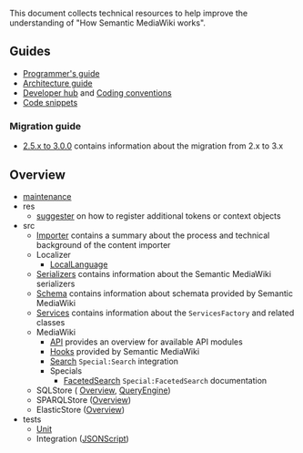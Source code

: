 This document collects technical resources to help improve the understanding of "How Semantic MediaWiki works".

## Guides

* [Programmer's guide](https://www.semantic-mediawiki.org/wiki/Programmer%27s_guide)
* [Architecture guide](https://www.semantic-mediawiki.org/wiki/Architecture_guide)
* [Developer hub](https://www.semantic-mediawiki.org/wiki/Developer_hub) and [Coding conventions](https://www.semantic-mediawiki.org/wiki/Coding_conventions)
* [Code snippets](code-snippets/README.md)

### Migration guide

- [2.5.x to 3.0.0](https://github.com/SemanticMediaWiki/SemanticMediaWiki/blob/master/docs/technical/migration-guide-3.0.md) contains information about the migration from 2.x to 3.x

## Overview

- [maintenance](https://github.com/SemanticMediaWiki/SemanticMediaWiki/blob/master/maintenance/README.md)
- res
   - [suggester](https://github.com/SemanticMediaWiki/SemanticMediaWiki/blob/master/res/smw/suggester/README.md) on how to register additional tokens or context objects
- src
  - [Importer](https://github.com/SemanticMediaWiki/SemanticMediaWiki/blob/master/src/Importer/README.md) contains a summary about the process and technical background of the content importer
  - Localizer
    - [LocalLanguage](https://github.com/SemanticMediaWiki/SemanticMediaWiki/blob/master/src/Localizer/LocalLanguage/README.md)
  - [Serializers](https://github.com/SemanticMediaWiki/SemanticMediaWiki/blob/master/docs/technical/doc.serializers.md) contains information about the Semantic MediaWiki serializers
  - [Schema](https://github.com/SemanticMediaWiki/SemanticMediaWiki/blob/master/src/Schema/README.md) contains information about schemata provided by Semantic MediaWiki
  - [Services](https://github.com/SemanticMediaWiki/SemanticMediaWiki/blob/master/src/Services/README.md) contains information about the `ServicesFactory` and related classes
  - MediaWiki
    - [API](api.md) provides an overview for available API modules
    - [Hooks](hooks.md) provided by Semantic MediaWiki
    - [Search](https://github.com/SemanticMediaWiki/SemanticMediaWiki/blob/master/src/MediaWiki/Search/README.md) `Special:Search` integration
    - Specials
      - [FacetedSearch][Special:FacetedSearch] `Special:FacetedSearch` documentation
  - SQLStore ( [Overview](https://github.com/SemanticMediaWiki/SemanticMediaWiki/blob/master/src/SQLStore/README.md), [QueryEngine](https://github.com/SemanticMediaWiki/SemanticMediaWiki/blob/master/src/SQLStore/QueryEngine/README.md))
  - SPARQLStore ([Overview](https://github.com/SemanticMediaWiki/SemanticMediaWiki/blob/master/src/SPARQLStore/README.md))
  - ElasticStore ([Overview](https://github.com/SemanticMediaWiki/SemanticMediaWiki/blob/master/src/Elastic/README.md))
- tests
  - [Unit](https://github.com/SemanticMediaWiki/SemanticMediaWiki/blob/master/tests/phpunit/README.md)
  - Integration ([JSONScript](https://github.com/SemanticMediaWiki/SemanticMediaWiki/tree/master/tests/phpunit/Integration/JSONScript))


[Special:FacetedSearch]:https://github.com/SemanticMediaWiki/SemanticMediaWiki/blob/master/src/MediaWiki/Specials/FacetedSearch/README.md